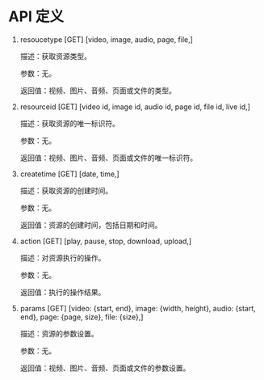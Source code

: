 # API 定义

1. resoucetype [GET] [video, image, audio, page, file,]

    描述：获取资源类型。

    参数：无。

    返回值：视频、图片、音频、页面或文件的类型。

2. resourceid [GET] [video id, image id, audio id, page id, file id, live id,]

    描述：获取资源的唯一标识符。

    参数：无。

    返回值：视频、图片、音频、页面或文件的唯一标识符。

3. createtime [GET] [date, time,]

    描述：获取资源的创建时间。

    参数：无。

    返回值：资源的创建时间，包括日期和时间。

4. action [GET] [play, pause, stop, download, upload,]

    描述：对资源执行的操作。

    参数：无。

    返回值：执行的操作结果。

5. params [GET] [video: {start, end}, image: {width, height}, audio: {start, end}, page: {page, size}, file: {size},]

    描述：资源的参数设置。

    参数：无。

    返回值：视频、图片、音频、页面或文件的参数设置。
